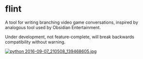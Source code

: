 # flint
A tool for writing branching video game conversations, inspired by analogous tool used by Obsidian Entertainment.

Under development, not feature-complete, will break backwards compatibility without warning.

[![python 2016-09-07_210508_139468605.jpg](https://s17.postimg.org/m9k4a7jdb/python_2016_09_07_210508_139468605.jpg)](https://postimg.org/image/6o2sq97ez/)
